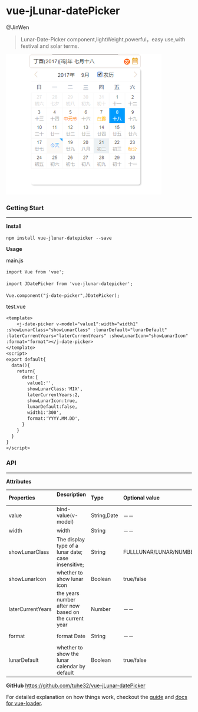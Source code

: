 # vue-jLunar-datePicker
@JinWen

> Lunar-Date-Picker component,lightWeight,powerful，easy use,with festival and solar terms.


![demo](./static/DEMO.png)


### Getting Start

---

**Install**

`npm install vue-jlunar-datepicker --save`

**Usage**

main.js

```vue
import Vue from 'vue';

import JDatePicker from 'vue-jlunar-datepicker';

Vue.component("j-date-picker",JDatePicker);

```

test.vue

```vue
<template>
	<j-date-picker v-model="value1":width="width1" :showLunarClass="showLunarClass" :lunarDefault="lunarDefault" :laterCurrentYears="laterCurrentYears" :showLunarIcon="showLunarIcon" :format="format"></j-date-picker>
</template>
<script>
export default{
  data(){
    return{
      data:{
        value1:'',
        showLunarClass:'MIX',
        laterCurrentYears:2,
        showLunarIcon:true,
        lunarDefault:false,
        width1:'300',
        format:'YYYY.MM.DD',
      }
    }
  }
}
</script>
```


### API

---

**Attributes**

| Properties      | Description                      | Type      |  Optional value       | Default value         |
| :---------------- | :--------------------------------------- | :------      | :------------ | :------------ |
| value             | bind-value(v-model)                      | String,Date  | －－          | －－            |
| width             | width                                      | String      | －－            | 200px/200         |
| showLunarClass    | The display type of a lunar date; case insensitive;      | String  | FULLLUNAR/LUNAR/NUMBER/MIX|  NUMBER|
| showLunarIcon       | whether to show lunar icon           | Boolean       | true/false     | false        |
| laterCurrentYears   | the years number after now  based on the current year | Number     | －－            | 2            |
| format           | format Date | String       | －－            | YYYY-MM-DD   |
| lunarDefault      | whether to show the lunar calendar by default  | Boolean     | true/false      | false         |

**GitHub**
https://github.com/tuhe32/vue-jLunar-datePicker

For detailed explanation on how things work, checkout the [guide](http://vuejs-templates.github.io/webpack/) and [docs for vue-loader](http://vuejs.github.io/vue-loader).
